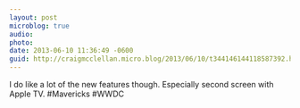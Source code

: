 ```yaml
---
layout: post
microblog: true
audio: 
photo: 
date: 2013-06-10 11:36:49 -0600
guid: http://craigmcclellan.micro.blog/2013/06/10/t344146144118587392.html
---
```

I do like a lot of the new features though. Especially second screen with Apple TV. #Mavericks #WWDC
